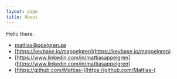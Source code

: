 ```yaml
---
layout: page
title: About
---
```


Hello there.

* [mattias@ppelgren.se](mailto:mattias@ppelgren.se)
* [https://keybase.io/mappelgren](https://keybase.io/mappelgren)
* [https://www.linkedin.com/in/mattiasappelgren](https://www.linkedin.com/in/mattiasappelgren)
* [https://github.com/Mattias-](https://github.com/Mattias-)
